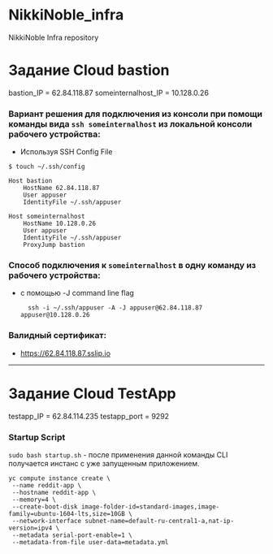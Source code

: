 # NikkiNoble_infra
NikkiNoble Infra repository

# Задание Cloud bastion

bastion_IP = 62.84.118.87
someinternalhost_IP = 10.128.0.26

### Вариант решения для подключения из консоли при помощи команды вида `ssh someinternalhost` из локальной консоли рабочего устройства:

* Используя SSH Config File

`$ touch ~/.ssh/config`

    Host bastion
        HostName 62.84.118.87
        User appuser
        IdentityFile ~/.ssh/appuser

    Host someinternalhost
        HostName 10.128.0.26
        User appuser
        IdentityFile ~/.ssh/appuser
        ProxyJump bastion

### Cпособ подключения к `someinternalhost` в одну команду из рабочего устройства:

* с помощью -J command line flag

        ssh -i ~/.ssh/appuser -A -J appuser@62.84.118.87 appuser@10.128.0.26

### Валидный сертификат:
* https://62.84.118.87.sslip.io

_________________________

# Задание Cloud TestApp

testapp_IP = 62.84.114.235
testapp_port = 9292

### Startup Script
`sudo bash startup.sh` - после применения данной команды CLI получается инстанс с уже запущенным приложением.

    yc compute instance create \
     --name reddit-app \
     --hostname reddit-app \
     --memory=4 \
     --create-boot-disk image-folder-id=standard-images,image-family=ubuntu-1604-lts,size=10GB \
     --network-interface subnet-name=default-ru-central1-a,nat-ip-version=ipv4 \
     --metadata serial-port-enable=1 \
     --metadata-from-file user-data=metadata.yml
